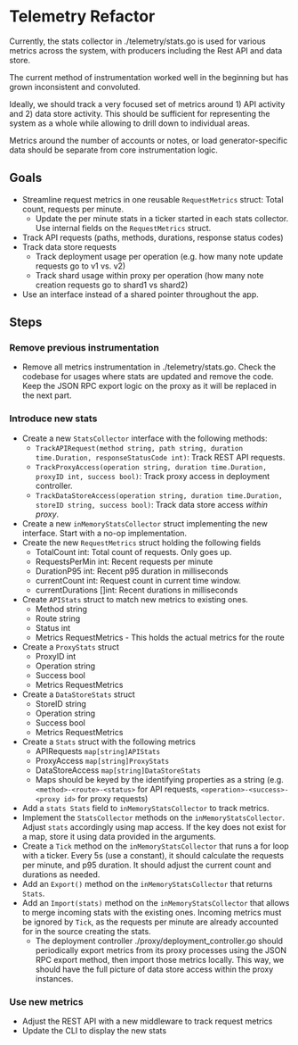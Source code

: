 # Telemetry Refactor

Currently, the stats collector in ./telemetry/stats.go is used for various metrics across the system, with producers including the Rest API and data store.

The current method of instrumentation worked well in the beginning but has grown inconsistent and convoluted.

Ideally, we should track a very focused set of metrics around 1) API activity and 2) data store activity. This should be sufficient for representing the system as a whole while allowing to drill down to individual areas.

Metrics around the number of accounts or notes, or load generator-specific data should be separate from core instrumentation logic.

## Goals

- Streamline request metrics in one reusable `RequestMetrics` struct: Total count, requests per minute.
  - Update the per minute stats in a ticker started in each stats collector. Use internal fields on the `RequestMetrics` struct.
- Track API requests (paths, methods, durations, response status codes)
- Track data store requests
  - Track deployment usage per operation (e.g. how many note update requests go to v1 vs. v2)
  - Track shard usage within proxy per operation (how many note creation requests go to shard1 vs shard2)
- Use an interface instead of a shared pointer throughout the app.

## Steps

### Remove previous instrumentation

- Remove all metrics instrumentation in ./telemetry/stats.go. Check the codebase for usages where stats are updated and remove the code. Keep the JSON RPC export logic on the proxy as it will be replaced in the next part.

### Introduce new stats

- Create a new `StatsCollector` interface with the following methods:
  - `TrackAPIRequest(method string, path string, duration time.Duration, responseStatusCode int)`: Track REST API requests.
  - `TrackProxyAccess(operation string, duration time.Duration, proxyID int, success bool)`: Track proxy access in deployment controller.
  - `TrackDataStoreAccess(operation string, duration time.Duration, storeID string, success bool)`: Track data store access _within proxy_.
- Create a new `inMemoryStatsCollector` struct implementing the new interface. Start with a no-op implementation.
- Create the new `RequestMetrics` struct holding the following fields
  - TotalCount int: Total count of requests. Only goes up.
  - RequestsPerMin int: Recent requests per minute
  - DurationP95 int: Recent p95 duration in milliseconds
  - currentCount int: Request count in current time window.
  - currentDurations []int: Recent durations in milliseconds
- Create `APIStats` struct to match new metrics to existing ones.
  - Method string
  - Route string
  - Status int
  - Metrics RequestMetrics - This holds the actual metrics for the route
- Create a `ProxyStats` struct
  - ProxyID int
  - Operation string
  - Success bool
  - Metrics RequestMetrics
- Create a `DataStoreStats` struct
  - StoreID string
  - Operation string
  - Success bool
  - Metrics RequestMetrics
- Create a `Stats` struct with the following metrics
  - APIRequests `map[string]APIStats`
  - ProxyAccess `map[string]ProxyStats`
  - DataStoreAccess `map[string]DataStoreStats`
  - Maps should be keyed by the identifying properties as a string (e.g. `<method>-<route>-<status>` for API requests, `<operation>-<success>-<proxy id>` for proxy requests)
- Add a `stats Stats` field to `inMemoryStatsCollector` to track metrics.
- Implement the `StatsCollector` methods on the `inMemoryStatsCollector`. Adjust `stats` accordingly using map access. If the key does not exist for a map, store it using data provided in the arguments.
- Create a `Tick` method on the `inMemoryStatsCollector` that runs a for loop with a ticker. Every 5s (use a constant), it should calculate the requests per minute, and p95 duration. It should adjust the current count and durations as needed.
- Add an `Export()` method on the `inMemoryStatsCollector` that returns `Stats`.
- Add an `Import(stats)` method on the `inMemoryStatsCollector` that allows to merge incoming stats with the existing ones. Incoming metrics must be ignored by `Tick`, as the requests per minute are already accounted for in the source creating the stats.
  - The deployment controller ./proxy/deployment_controller.go should periodically export metrics from its proxy processes using the JSON RPC export method, then import those metrics locally. This way, we should have the full picture of data store access within the proxy instances.

### Use new metrics

- Adjust the REST API with a new middleware to track request metrics
- Update the CLI to display the new stats
